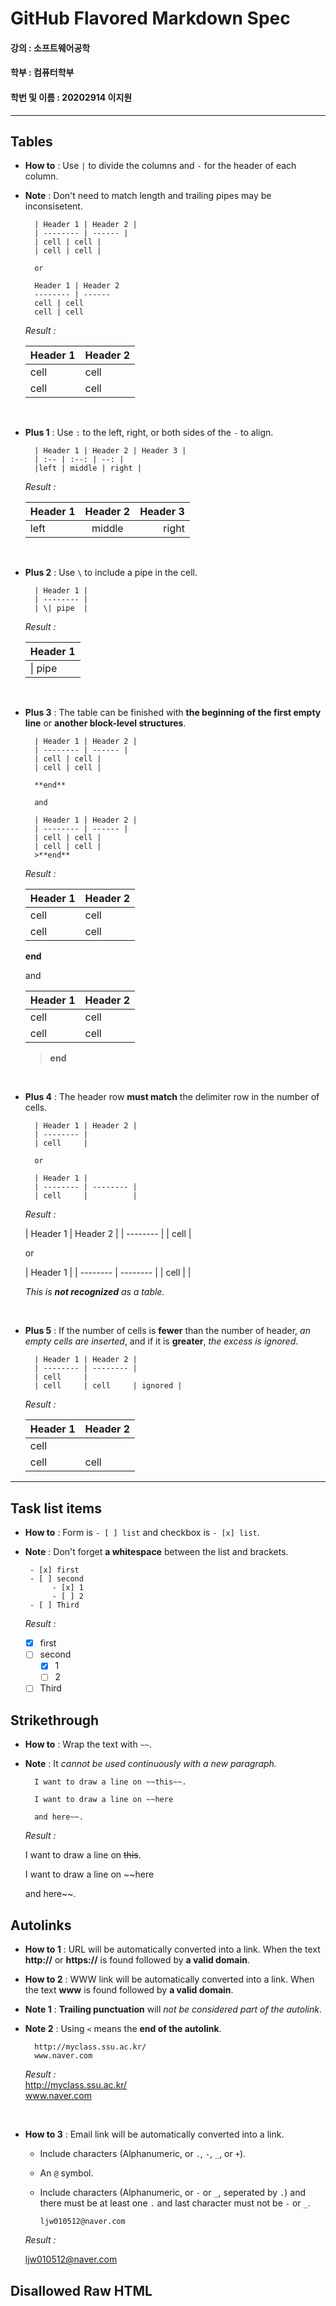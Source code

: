# GitHub Flavored Markdown Spec

#### 강의 : 소프트웨어공학
#### 학부 : 컴퓨터학부
#### 학번 및 이름 : 20202914 이지원

---

## Tables
- **How to** : Use `|` to divide the columns and `-` for the header of each column.
- **Note** : Don't need to match length and trailing pipes may be inconsisetent.

        | Header 1 | Header 2 |
        | -------- | ------ |
        | cell | cell |
        | cell | cell |
        
        or
        
        Header 1 | Header 2
        -------- | ------
        cell | cell
        cell | cell

    *Result :*
    
    Header 1 | Header 2
    -------- | ------
    cell | cell
    cell | cell
 
 <br>

- **Plus 1** : Use `:` to the left, right, or both sides of the `-` to align.

        | Header 1 | Header 2 | Header 3 |
        | :-- | :--: | --: |
        |left | middle | right |

    *Result :*

     | Header 1 | Header 2 | Header 3 |
     | :-- | :--: | --: |
     |left | middle | right |
     
 <br>

- **Plus 2** : Use `\` to include a pipe in the cell.

        | Header 1 |
        | -------- |
        | \| pipe  |
        
    *Result :*
    
    | Header 1 |
    | -------- |
    | \| pipe  |
    
 <br>
 
- **Plus 3** : The table can be finished with **the beginning of the first empty line** or **another block-level structures**.

        | Header 1 | Header 2 |
        | -------- | ------ |
        | cell | cell |
        | cell | cell |
        
        **end**
        
        and
        
        | Header 1 | Header 2 |
        | -------- | ------ |
        | cell | cell |
        | cell | cell |
        >**end**

    *Result :*
    
    
    | Header 1 | Header 2 |
    | -------- | ------ |
    | cell | cell |
    | cell | cell |
        
    **end**
        
    and
        
    | Header 1 | Header 2 |
    | -------- | ------ |
    | cell | cell |
    | cell | cell |
    >**end**

<br>

- **Plus 4** : The header row **must match** the delimiter row in the number of cells.

        | Header 1 | Header 2 |
        | -------- |
        | cell     |
        
        or
        
        | Header 1 |
        | -------- | -------- |
        | cell     |          |
        
    *Result :*
   
    | Header 1 | Header 2 |
    | -------- |
    | cell     |
        
    or
        
    | Header 1 |
    | -------- | -------- |
    | cell     |          |
    
    *This is **not recognized** as a table.*
    
<br>

- **Plus 5** : If the number of cells is **fewer** than the number of header, *an empty cells are inserted*, and if it is **greater**, *the excess is ignored*.

        | Header 1 | Header 2 |
        | -------- | -------- |
        | cell     |
        | cell     | cell     | ignored |
    
   *Result :*
   
   | Header 1 | Header 2 |
   | -------- | -------- |
   | cell     |
   | cell     | cell     | ignored |
   
---

## Task list items

 - **How to** : Form is `- [ ] list` and checkbox is `- [x] list`.
 - **Note** : Don't forget **a whitespace** between the list and brackets.
 
        - [x] first
        - [ ] second
             - [x] 1
             - [ ] 2
        - [ ] Third

    *Result :*
    
   - [x] first
   - [ ] second
        - [x] 1
        - [ ] 2
   - [ ] Third

## Strikethrough

- **How to** : Wrap the text with `~~`.
- **Note** : It *cannot be used continuously with a new paragraph.*

        I want to draw a line on ~~this~~.
        
        I want to draw a line on ~~here
        
        and here~~.
        
    *Result :*
    
    I want to draw a line on ~~this~~.
    
    I want to draw a line on ~~here

    and here~~.
 
## Autolinks

- **How to 1** : URL will be automatically converted into a link. When the text **http://** or **https://** is found followed by **a valid domain**.
- **How to 2** : WWW link will be automatically converted into a link. When the text **www** is found followed by **a valid domain**.
- **Note 1** : **Trailing punctuation** will *not be considered part of the autolink*.
- **Note 2** : Using `<` means the **end of the autolink**.


        http://myclass.ssu.ac.kr/
        www.naver.com
        
    
    *Result :*  
    http://myclass.ssu.ac.kr/  
    www.naver.com  

<br>

- **How to 3** : Email link will be automatically converted into a link.
    - Include characters (Alphanumeric, or `.`, `-`, `_`, or `+`).
    - An `@` symbol.
    - Include characters (Alphanumeric, or `-` or `_`, seperated by `.`) and there must be at least one `.` and last character must not be `-` or `_`.


          ljw010512@naver.com

    *Result :*  

    ljw010512@naver.com
    
    
## Disallowed Raw HTML
